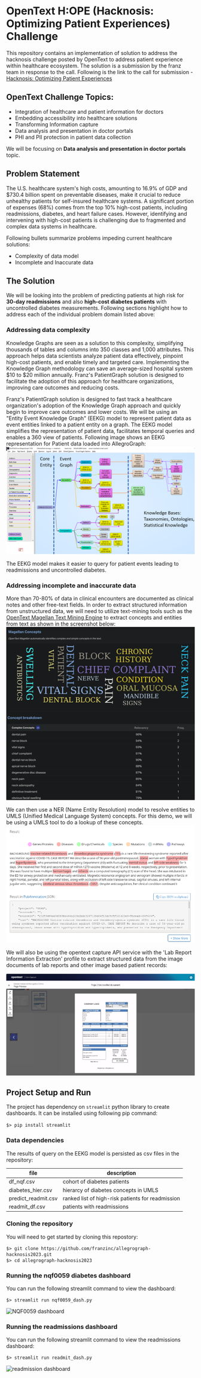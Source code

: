 # OpenText H:OPE (Hacknosis: Optimizing Patient Experiences) Challenge
This repository contains an implementation of solution to address the hacknosis challenge posted by OpenText to address patient experience within healthcare ecosystem. The solution is a submission by the franz team in response to the call. Following is the link to the call for submission -
[Hacknosis: Optimizing Patient Experiences](https://hacknosis.hackerearth.com/)

## OpenText Challenge Topics:
- Integration of healthcare and patient information for doctors
- Embedding accessibility into healthcare solutions
- Transforming Information capture
- Data analysis and presentation in doctor portals
- PHI and PII protection in patient data collection

We will be focusing on **Data analysis and presentation in doctor portals** topic.

## Problem Statement
The U.S. healthcare system's high costs, amounting to 16.9% of GDP and $730.4 billion spent on preventable diseases, make it crucial to reduce unhealthy patients for self-insured healthcare systems. A significant portion of expenses (68%) comes from the top 10% high-cost patients, including readmissions, diabetes, and heart failure cases. However, identifying and intervening with high-cost patients is challenging due to fragmented and complex data systems in healthcare.

Following bullets summarize problems impeding current healthcare solutions:
- Complexity of data model
- Incomplete and Inaccurate data

## The Solution
We will be looking into the problem of predicting patients at high risk for **30-day readmissions** and also **high-cost diabetes patients** with uncontrolled diabetes measurements. Following sections highlight how to address each of the individual problem domain listed above:

### Addressing data complexity
Knowledge Graphs are seen as a solution to this complexity, simplifying thousands of tables and columns into 350 classes and 1,000 attributes. This approach helps data scientists analyze patient data effectively, pinpoint high-cost patients, and enable timely and targeted care. Implementing the Knowledge Graph methodology can save an average-sized hospital system $10 to $20 million annually. Franz's PatientGraph solution is designed to facilitate the adoption of this approach for healthcare organizations, improving care outcomes and reducing costs.

Franz's PatientGraph solution is designed to fast track a healthcare organization's adoption of the Knowledge Graph approach and quickly begin to improve care outcomes and lower costs. We will be using an "Entity Event Knowledge Graph" (EEKG) model to represent patient data as event entities linked to a patient entity on a graph. The EEKG model simplifies the representation of patient data, facilitates temporal queries and enables a 360 view of patients. Following image shows an EEKG representation for Patient data loaded into AllegroGraph:
![Entity Event Knowledge Graph](/image/EEKG.png "Entity Event Knowledge Graph")

The EEKG model makes it easier to query for patient events leading to readmissions and uncontrolled diabetes.

### Addressing incomplete and inaccurate data
More than 70-80% of data in clinical encounters are documented as clinical notes and other free-text fields. In order to extract structured information from unstructured data, we will need to utilize text-mining tools such as the [OpenText Magellan Text Mining Engine](http://magellan-text-mining.opentext.com/) to extract concepts and entities from text as shown in the screenshot below:
![magellan text mining output](/image/text_mining.png "Magellan text mining output")

We can then use a NER (Name Entity Resolution) model to resolve entities to UMLS (Unified Medical Language System) concepts. For this demo, we will be using a UMLS tool to do a lookup of these concepts.
![Biomedical NER](/image/biomedical_ner.png "Biomedical NER")

We will also be using the opentext capture API service with the 'Lab Report Information Extraction' profile to extract structured data from the image documents of lab reports and other image based patient records:

![open text core capture](/image/opentext_corecapture.png "Open Text Core Capture")

## Project Setup and Run
The project has dependency on `streamlit` python library to create dashboards. It can be installed using following pip command:

```$> pip install streamlit```

### Data dependencies
The results of query on the EEKG model is persisted as csv files in the repository:

| file                | description                                       |
|---------------------|---------------------------------------------------|
| df_nqf.csv          | cohort of diabetes patients                       |
| diabetes_hier.csv   | hierarcy of diabetes concepts in UMLS             |
| predict_readmit.csv | ranked list of high-risk patients for readmission |
| readmit_df.csv      | patients with readmissions                        |

### Cloning the repository
You will need to get started by cloning this repostory:
```
$> git clone https://github.com/franzinc/allegrograph-hacknosis2023.git
$> cd allegrograph-hacknosis2023
```

### Running the nqf0059 diabetes dashboard
You can run the following streamlit command to view the dashboard:
```
$> streamlit run nqf0059_dash.py
```
![NQF0059 dashboard](/image/nqf_dashboard.png "NQF0059 diabetes quality metric dashboard")

### Running the readmissions dashboard
You can run the following streamlit command to view the readmissions dashboard:
```
$> streamlit run readmit_dash.py
```
![readmission dashboard](/image/readmission_dash.png "30 day readmission dashboard")
